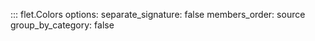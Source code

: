 ::: flet.Colors
    options:
        separate_signature: false
        members_order: source
        group_by_category: false
